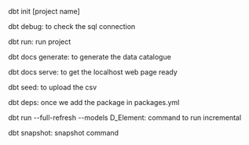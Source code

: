 dbt init [project name]

dbt debug: to check the sql connection

dbt run: run project

dbt docs generate: to generate the data catalogue

dbt docs serve: to get the localhost web page ready

dbt seed: to upload the csv

dbt deps: once we add the package in packages.yml

dbt run --full-refresh --models D_Element: command to run incremental 

dbt snapshot: snapshot command